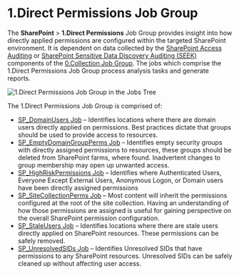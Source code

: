 # 1.Direct Permissions Job Group

The **SharePoint** > **1.Direct Permissions** Job Group provides insight into how directly applied
permissions are configured within the targeted SharePoint environment. It is dependent on data
collected by the
[SharePoint Access Auditing](/docs/accessanalyzer/11.6/solutions/sharepoint/collection/overview.md#sharepoint-access-auditing)
or
[SharePoint Sensitive Data Discovery Auditing (SEEK)](/docs/accessanalyzer/11.6/solutions/sharepoint/collection/overview.md#sharepoint-sensitive-data-discovery-auditing-seek)
components of the
[0.Collection Job Group](/docs/accessanalyzer/11.6/solutions/sharepoint/collection/overview.md).
The jobs which comprise the 1.Direct Permissions Job Group process analysis tasks and generate
reports.

![1.Direct Permissions Job Group in the Jobs Tree](/img/product_docs/accessanalyzer/11.6/accessanalyzer/admin/hostmanagement/jobstree.webp)

The 1.Direct Permissions Job Group is comprised of:

- [SP_DomainUsers Job](/docs/accessanalyzer/11.6/solutions/sharepoint/directpermissions/sp_domainusers.md)
  – Identifies locations where there are domain users directly applied on permissions. Best
  practices dictate that groups should be used to provide access to resources.
- [SP_EmptyDomainGroupPerms Job](/docs/accessanalyzer/11.6/solutions/sharepoint/directpermissions/sp_emptydomaingroupperms.md)
  – Identifies empty security groups with directly assigned permissions to resources, these groups
  should be deleted from SharePoint farms, where found. Inadvertent changes to group membership may
  open up unwanted access.
- [SP_HighRiskPermissions Job](/docs/accessanalyzer/11.6/solutions/sharepoint/directpermissions/sp_highriskpermissions.md)
  – Identifies where Authenticated Users, Everyone Except External Users, Anonymous Logon, or Domain
  users have been directly assigned permissions
- [SP_SiteCollectionPerms Job](/docs/accessanalyzer/11.6/solutions/sharepoint/directpermissions/sp_sitecollectionperms.md)
  – Most content will inherit the permissions configured at the root of the site collection. Having
  an understanding of how those permissions are assigned is useful for gaining perspective on the
  overall SharePoint permission configuration.
- [SP_StaleUsers Job](/docs/accessanalyzer/11.6/solutions/sharepoint/directpermissions/sp_staleusers.md)
  – Identifies locations where there are stale users directly applied on SharePoint resources. These
  permissions can be safely removed.
- [SP_UnresolvedSIDs Job](/docs/accessanalyzer/11.6/solutions/sharepoint/directpermissions/sp_unresolvedsids.md)
  – Identifies Unresolved SIDs that have permissions to any SharePoint resources. Unresolved SIDs
  can be safely cleaned up without affecting user access.
